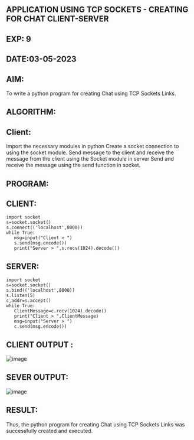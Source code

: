 ## APPLICATION USING TCP SOCKETS - CREATING FOR CHAT CLIENT-SERVER
## EXP: 9
## DATE:03-05-2023
## AIM:
To write a python program for creating Chat using TCP Sockets Links.

## ALGORITHM:
## Client:
Import the necessary modules in python Create a socket connection to using the socket module. Send message to the client and receive the message from the client using the Socket module in server Send and receive the message using the send function in socket. 
## PROGRAM:

## CLIENT:
```
import socket
s=socket.socket()
s.connect(('localhost',8000))
while True:
   msg=input("Client > ")
   s.send(msg.encode())
   print("Server > ",s.recv(1024).decode())
   ```
## SERVER:
```
import socket
s=socket.socket()
s.bind(('localhost',8000))
s.listen(5)
c,addr=s.accept()
while True:
   ClientMessage=c.recv(1024).decode()
   print("Client > ",ClientMessage)
   msg=input("Server > ")
   c.send(msg.encode())
   ```
## CLIENT OUTPUT :
![image](https://github.com/naren2704/EX-9/assets/118706984/5de642b0-cbbb-40e1-b4b9-ea479c546b54)
## SEVER OUTPUT:
![image](https://github.com/naren2704/EX-9/assets/118706984/f1059344-fe8f-4952-af8a-626160e2def4)
## RESULT:
Thus, the python program for creating Chat using TCP Sockets Links was successfully created and executed.
